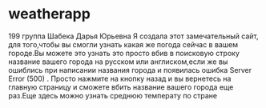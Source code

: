 # weatherapp
199 группа Шабека Дарья Юрьевна
 Я создала этот замечательный сайт, для того,чтобы вы смогли узнать какая же погода сейчас в вашем городе.Вы можете это узнать это  просто вбив в поисковую строку название вашего города на русском или англиском,если же  вы ошиблись при написании названия города и появилась ошибка  Server Error (500) .
Просто нажмите на кнопку назад и вы вернетесь на главную страницу и сможете вбить название вашего города еще раз.Еще здесь можно узнать среднюю температу по  стране
